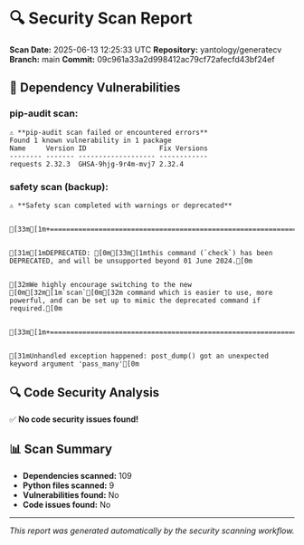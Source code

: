# 🔍 Security Scan Report

**Scan Date:** 2025-06-13 12:25:33 UTC
**Repository:** yantology/generatecv
**Branch:** main
**Commit:** 09c961a33a2d998412ac79cf72afecfd43bf24ef

## 🚨 Dependency Vulnerabilities

### pip-audit scan:
```
⚠️ **pip-audit scan failed or encountered errors**
Found 1 known vulnerability in 1 package
Name     Version ID                  Fix Versions
-------- ------- ------------------- ------------
requests 2.32.3  GHSA-9hjg-9r4m-mvj7 2.32.4
```

### safety scan (backup):
```
⚠️ **Safety scan completed with warnings or deprecated**


[33m[1m+===========================================================================================================================================================================================+[0m


[31m[1mDEPRECATED: [0m[33m[1mthis command (`check`) has been DEPRECATED, and will be unsupported beyond 01 June 2024.[0m


[32mWe highly encourage switching to the new [0m[32m[1m`scan`[0m[32m command which is easier to use, more powerful, and can be set up to mimic the deprecated command if required.[0m


[33m[1m+===========================================================================================================================================================================================+[0m


[31mUnhandled exception happened: post_dump() got an unexpected keyword argument 'pass_many'[0m
```

## 🔍 Code Security Analysis

✅ **No code security issues found!**

## 📊 Scan Summary

- **Dependencies scanned:** 109
- **Python files scanned:** 9
- **Vulnerabilities found:** No
- **Code issues found:** No

---
*This report was generated automatically by the security scanning workflow.*
